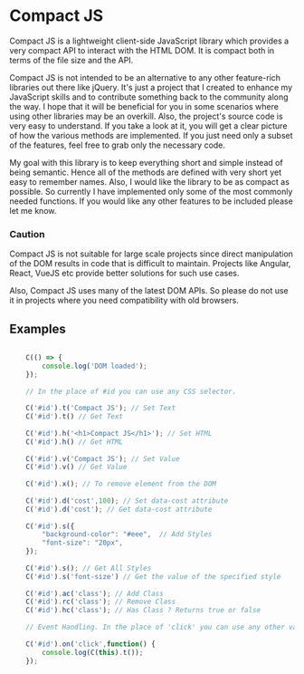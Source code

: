 # Compact JS

Compact JS is a lightweight client-side JavaScript library which provides a very compact API to interact with the HTML DOM. It is compact both in terms of the file size and the API. 

Compact JS is not intended to be an alternative to any other feature-rich libraries out there like jQuery. It's just a project that I created to enhance my JavaScript skills and to contribute something back to the community along the way. I hope that it will be beneficial for you in some scenarios where using other libraries may be an overkill. Also, the project's source code is very easy to understand. If you take a look at it, you will get a clear picture of how the various methods are implemented. If you just need only a subset of the features, feel free to grab only the necessary code.

My goal with this library is to keep everything short and simple instead of being semantic. Hence all of the methods are defined with very short yet easy to remember names. Also, I would like the library to be as compact as possible. So currently I have implemented only some of the most commonly needed functions. If you would like any other features to be included please let me know.

### Caution

Compact JS is not suitable for large scale projects since direct manipulation of the DOM results in code that is difficult to maintain. Projects like Angular, React, VueJS etc provide better solutions for such use cases. 

Also, Compact JS uses many of the latest DOM APIs. So please do not use it in projects where you need compatibility with old browsers.

## Examples 

```javascript

    C(() => {
        console.log('DOM loaded');
    });
    
    // In the place of #id you can use any CSS selector. 
    
    C('#id').t('Compact JS'); // Set Text
    C('#id').t() // Get Text
    
    C('#id').h('<h1>Compact JS</h1>'); // Set HTML
    C('#id').h() // Get HTML
    
    C('#id').v('Compact JS'); // Set Value
    C('#id').v() // Get Value
    
    C('#id').x(); // To remove element from the DOM
    
    C('#id').d('cost',100); // Set data-cost attribute
    C('#id').d('cost'); // Get data-cost attribute
    
    C('#id').s({
        "background-color": "#eee",  // Add Styles
        "font-size": "20px",
    });
    
    C('#id').s(); // Get All Styles
    C('#id').s('font-size') // Get the value of the specified style
    
    C('#id').ac('class'); // Add Class
    C('#id').rc('class'); // Remove Class
    C('#id').hc('class'); // Has Class ? Returns true or false
    
    // Event Handling. In the place of 'click' you can use any other valid event name
    
    C('#id').on('click',function() { 
        console.log(C(this).t()); 
    }); 
    
    
 ```
